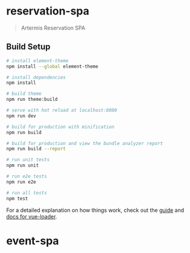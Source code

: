 # reservation-spa

> Artermis Reservation SPA

## Build Setup

``` bash
# install element-theme
npm install --global element-theme

# install dependencies
npm install

# build theme
npm run theme:build

# serve with hot reload at localhost:8080
npm run dev

# build for production with minification
npm run build

# build for production and view the bundle analyzer report
npm run build --report

# run unit tests
npm run unit

# run e2e tests
npm run e2e

# run all tests
npm test
```

For a detailed explanation on how things work, check out the [guide](http://vuejs-templates.github.io/webpack/) and [docs for vue-loader](http://vuejs.github.io/vue-loader).
# event-spa
